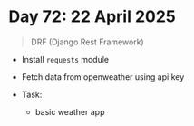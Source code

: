 # Day 72: 22 April 2025

> DRF (Django Rest Framework) 

- Install `requests` module

- Fetch data from openweather using api key

- Task:

    - basic weather app
